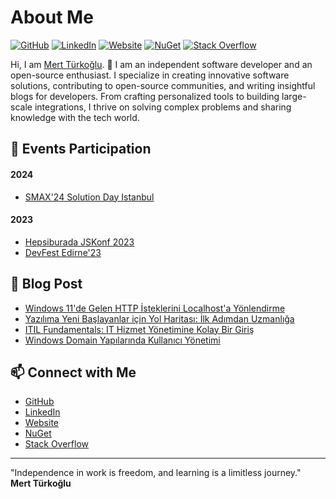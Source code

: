 # About Me

[![GitHub](https://img.shields.io/badge/GitHub-%40tw4-239a3b.svg)](https://github.com/tw4)
[![LinkedIn](https://img.shields.io/badge/Linked-in-0c66c3.svg)](https://www.linkedin.com/in/mert-t%C3%BCrko%C4%9Flu-583434267/)
[![Website](https://img.shields.io/badge/Website-Mert%20T%C3%BCrko%C4%9Flu-blue)](https://www.mertturkoglu.com)
[![NuGet](https://img.shields.io/badge/NuGet-BuzzSpire-0052CC)](https://www.nuget.org/profiles/BuzzSpire)
[![Stack Overflow](https://img.shields.io/badge/Stack%20Overflow-Mert-orange)](https://stackoverflow.com/users/20962908/mert)

Hi, I am [Mert Türkoğlu](https://github.com/tw4). 👋 I am an independent software developer and an open-source enthusiast. I specialize in creating innovative software solutions, contributing to open-source communities, and writing insightful blogs for developers. From crafting personalized tools to building large-scale integrations, I thrive on solving complex problems and sharing knowledge with the tech world.

## 🎤 Events Participation

#### 2024
- [SMAX'24 Solution Day Istanbul](https://www.opentext.com/)

#### 2023
- [Hepsiburada JSKonf 2023](https://kommunity.com/istanbul-javascript-toplulugu/events/hepsiburada-jskonf-2023-240725dc)
- [DevFest Edirne'23](https://gdg.community.dev/events/details/google-gdg-edirne-presents-devfest-edirne23/)

## 📝 Blog Post
- [Windows 11'de Gelen HTTP İsteklerini Localhost'a Yönlendirme](https://www.mertturkoglu.com/blog/6)
- [Yazılıma Yeni Başlayanlar için Yol Haritası: İlk Adımdan Uzmanlığa](https://www.mertturkoglu.com/blog/1)
- [ITIL Fundamentals: IT Hizmet Yönetimine Kolay Bir Giriş](https://www.mertturkoglu.com/blog/2)
- [Windows Domain Yapılarında Kullanıcı Yönetimi](https://www.mertturkoglu.com/blog/3)

## 📫 Connect with Me

- [GitHub](https://github.com/tw4)
- [LinkedIn](https://www.linkedin.com/in/mert-t%C3%BCrko%C4%9Flu-583434267/)
- [Website](https://www.mertturkoglu.com)
- [NuGet](https://www.nuget.org/profiles/BuzzSpire)
- [Stack Overflow](https://stackoverflow.com/users/20962908/mert)

---

"Independence in work is freedom, and learning is a limitless journey."  
**Mert Türkoğlu**

